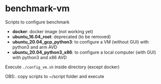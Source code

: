 # benchmark-vm

Scripts to configure benchmark

* **docker**: docker image (not working yet)
* **ubuntu_16.04_root**: deprecated (to be removed)
* **ubuntu_20.04_gcp_python3**: to configure a VM (without GUI) with python3 and arm AVD
* **ubuntu_20.04_python3_x86**: to configure a local computer (with GUI) with python3 and x86 AVD

Execute `./config_vm.sh` inside directory (except docker)

OBS:. copy scripts to ~/script folder and execute
